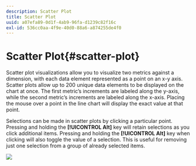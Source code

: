 ```yaml
---
description: Scatter Plot
title: Scatter Plot
uuid: a07efa89-0d1f-4ab9-96fa-d1239c82f16c
exl-id: 536cc0aa-4f9e-40d0-88a6-a874255de4f0
---
```

# Scatter Plot{#scatter-plot}

Scatter plot visualizations allow you to visualize two metrics against a dimension, with each data element represented as a point on an x-y axis. Scatter plots allow up to 200 unique data elements to be displayed on the chart at once. The first metric’s increments are labeled along the y-axis, while the second metric’s increments are labeled along the x-axis. Placing the mouse over a point in the line chart will display the exact value at that point.

Selections can be made in scatter plots by clicking a particular point. Pressing and holding the **[!UICONTROL Alt]** key will retain selections as you click additional items. Pressing and holding the **[!UICONTROL Alt]** key when clicking will also toggle the value of a selection. This is useful for removing just one selection from a group of already selected items.

![](assets/scatter_plot.png)
